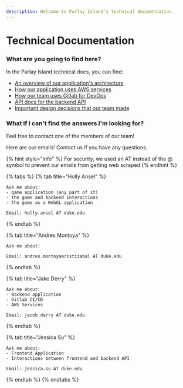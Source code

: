 ```yaml
---
description: Welcome to Parlay Island's technical documentation.
---
```


# Technical Documentation

### What are you going to find here?

In the Parlay Island technical docs, you can find:

* [An overview of our application's architecture](application-architecture.md)
* [How our application uses AWS services](aws-architecture.md)
* [How our team uses Gitlab for DevOps](gitlab-devops.md)
* [API docs for the backend API](api-docs.md)
* [Important design decisions that our team made](design-justification.md)

### What if I can't find the answers I'm looking for?

Feel free to contact one of the members of our team!

Here are our emails! Contact us if you have any questions.

{% hint style="info" %}
For security, we used an AT instead of the @ symbol to prevent our emails from getting web scraped
{% endhint %}

{% tabs %}
{% tab title="Holly Ansel" %}
```text
Ask me about: 
- game application (any part of it)
- the game and backend interactions
- the game as a WebGL application

Email: holly.ansel AT duke.edu
```
{% endtab %}

{% tab title="Andres Montoya" %}
```text
Ask me about: 

Email: andres.montoyaaristizabal AT duke.edu
```
{% endtab %}

{% tab title="Jake Derry" %}
```text
Ask me about: 
- Backend application
- Gitlab CI/CD
- AWS Services

Email: jacob.derry AT duke.edu
```
{% endtab %}

{% tab title="Jessica Su" %}
```text
Ask me about: 
- Frontend Application
- Interactions between frontend and backend API

Email: jessica.su AT duke.edu
```
{% endtab %}
{% endtabs %}



